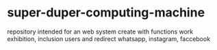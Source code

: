 # super-duper-computing-machine
repository intended for an web system create with functions work exhibition,  inclusion users and  redirect whatsapp, instagram, faccebook

